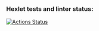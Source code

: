 ### Hexlet tests and linter status:
[![Actions Status](https://github.com/al-ov73/python-project-50/workflows/hexlet-check/badge.svg)](https://github.com/al-ov73/python-project-50/actions)